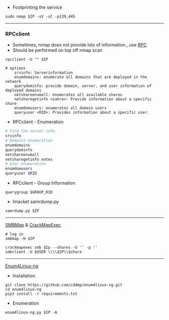 - Footprinting the service
```shell
sudo nmap $IP -sV -sC -p139,445
```

----------------------------------
### RPCclient
- Sometimes, nmap does not provide lots of information., use [RPC](https://www.geeksforgeeks.org/remote-procedure-call-rpc-in-operating-system/)
- Should be performed on top off nmap scan
```shell
rpcclient -U "" $IP

# options
	srvinfo: Serverinformation
	enumdomains: enumerate all domains that are deployed in the network
	querydominfo: provide domain, server, and user information of deployed domains
	netshareenumall: enumerates all available shares
	netsharegetinfo <sahre>: Provide information about a specific share
	enumdomusers: enumerates all domain users
	queryuser <RID>: Provides information about a specific user.
```

- RPCclient - Enumeration
```bash
# Find the server info
srvinfo
# Domains enumeration
enumdomains
querydominfo
netshareenumall
netsharegetinfo notes
# User enumeration
enumdomusers
queryuser $RID
```

- RPCclient - Group Information
```
querygroup $GROUP_RID
```

- Imacket samrdump.py
```
samrdump.py $IP
```

---------
[SMBMap](https://github.com/ShawnDEvans/smbmap) & [CrackMapExec](https://github.com/Porchetta-Industries/CrackMapExec)
```shell
# log in
smbmap -H $IP
```

```shell
crackmapexec smb $Ip --shares -U '' -p ''
smbclient -U $USER \\\\$IP\\$share
```

---------------------------
[Enum4Linux-ng](https://github.com/cddmp/enum4linux-ng)
- Installation
```shell
git clone https://github.com/cddmp/enum4linux-ng.git
cd enum4linux-ng
pip3 install -r requirements.txt
```

- Enumeration
```
enum4linux-ng.py $IP -A
```
